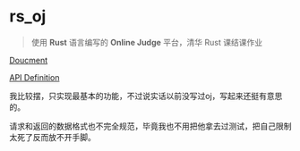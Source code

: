 # rs_oj

> 使用 **Rust** 语言编写的 **Online Judge** 平台，清华 Rust 课结课作业

[Doucment](https://lab.cs.tsinghua.edu.cn/rust/projects/oj/)

[API Definition](https://lab.cs.tsinghua.edu.cn/rust/projects/oj/api/)

我比较摆，只实现最基本的功能，不过说实话以前没写过oj，写起来还挺有意思的。

请求和返回的数据格式也不完全规范，毕竟我也不用把他拿去过测试，把自己限制太死了反而放不开手脚。